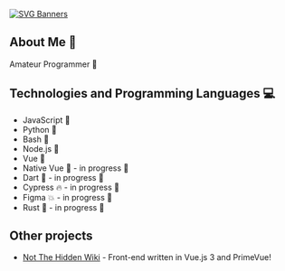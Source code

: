 [![SVG Banners](https://svg-banners.vercel.app/api?type=typeWriter&text1=køaziu&width=800&height=150)](https://github.com/Akshay090/svg-banners)
## About Me 🚀
Amateur Programmer 🌟

## Technologies and Programming Languages 💻
- JavaScript 📜
- Python 🐍
- Bash 🐚
- Node.js 🍔
- Vue 🖖
- Native Vue 🖖 - in progress 🎉
- Dart 🎯 - in progress 🎉
- Cypress 🔥 - in progress 🎉
- Figma 💥 - in progress 🎉
- Rust 🦀 - in progress 🎉

## Other projects
- [Not The Hidden Wiki](https://notthehiddenwiki.com/) - Front-end written in Vue.js 3 and PrimeVue!
